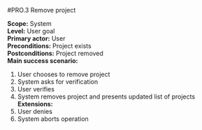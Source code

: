 #PRO.3 Remove project

**Scope:** System  
**Level:** User goal  
**Primary actor:** User  
**Preconditions:** Project exists  
**Postconditions:** Project removed  
**Main success scenario:**  
1. User chooses to remove project  
2. System asks for verification  
3. User verifies  
4. System removes project and presents updated list of projects  
**Extensions:**  
3. User denies  
  1. System aborts operation  
